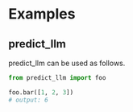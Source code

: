# Examples

## predict_llm

predict_llm can be used as follows.

```python
from predict_llm import foo

foo.bar([1, 2, 3])
# output: 6
```
